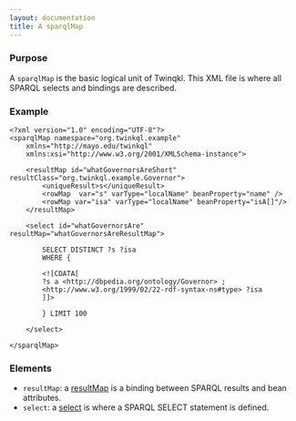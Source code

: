 ```yaml
---
layout: documentation
title: A sparqlMap
---
```


### Purpose
A `sparqlMap` is the basic logical unit of Twinqkl. This XML file is where all SPARQL selects and bindings are
described.

### Example

	<?xml version="1.0" encoding="UTF-8"?>
	<sparqlMap namespace="org.twinkql.example"
		xmlns="http://mayo.edu/twinkql" 
		xmlns:xsi="http://www.w3.org/2001/XMLSchema-instance">
		
		<resultMap id="whatGovernorsAreShort" resultClass="org.twinkql.example.Governor">
			<uniqueResult>s</uniqueResult>
			<rowMap  var="s" varType="localName" beanProperty="name" />
			<rowMap var="isa" varType="localName" beanProperty="isA[]"/>
		</resultMap>
	
		<select id="whatGovernorsAre" resultMap="whatGovernorsAreResultMap">
	
			SELECT DISTINCT ?s ?isa 
			WHERE {
			
			<![CDATA[
			?s a <http://dbpedia.org/ontology/Governor> ;
			<http://www.w3.org/1999/02/22-rdf-syntax-ns#type> ?isa
			]]>
			
			} LIMIT 100
		
		</select>
	
	</sparqlMap>

### Elements
* ```resultMap```: a [resultMap](resultMap.html) is a binding between SPARQL results and bean attributes.
* ```select```: a [select](select.html) is where a SPARQL SELECT statement is defined.